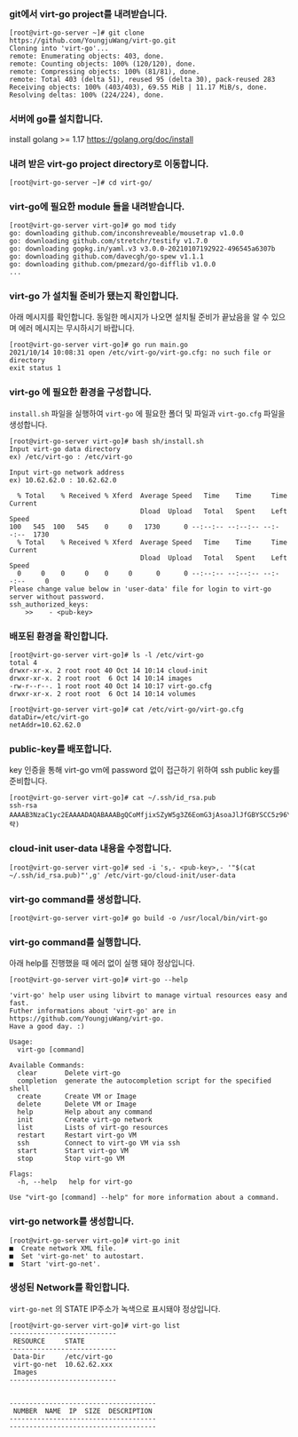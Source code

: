### git에서 virt-go project를 내려받습니다.

```
[root@virt-go-server ~]# git clone https://github.com/YoungjuWang/virt-go.git
Cloning into 'virt-go'...
remote: Enumerating objects: 403, done.
remote: Counting objects: 100% (120/120), done.
remote: Compressing objects: 100% (81/81), done.
remote: Total 403 (delta 51), reused 95 (delta 30), pack-reused 283
Receiving objects: 100% (403/403), 69.55 MiB | 11.17 MiB/s, done.
Resolving deltas: 100% (224/224), done.
```

### 서버에 go를 설치합니다.

install golang >= 1.17
https://golang.org/doc/install

### 내려 받은 virt-go project directory로 이동합니다.

```
[root@virt-go-server ~]# cd virt-go/
```

### virt-go에 필요한 module 들을 내려받습니다.

```
[root@virt-go-server virt-go]# go mod tidy
go: downloading github.com/inconshreveable/mousetrap v1.0.0
go: downloading github.com/stretchr/testify v1.7.0
go: downloading gopkg.in/yaml.v3 v3.0.0-20210107192922-496545a6307b
go: downloading github.com/davecgh/go-spew v1.1.1
go: downloading github.com/pmezard/go-difflib v1.0.0
...
```

### virt-go 가 설치될 준비가 됐는지 확인합니다.

아래 메시지를 확인합니다. 동일한 메시지가 나오면 설치될 준비가 끝났음을 알 수 있으며 에러 메시지는 무시하시기 바랍니다.

```
[root@virt-go-server virt-go]# go run main.go 
2021/10/14 10:08:31 open /etc/virt-go/virt-go.cfg: no such file or directory
exit status 1
```

### virt-go 에 필요한 환경을 구성합니다.

`install.sh` 파일을 실행하여 `virt-go` 에 필요한 폴더 및 파일과 `virt-go.cfg` 파일을 생성합니다.

```
[root@virt-go-server virt-go]# bash sh/install.sh 
Input virt-go data directory
ex) /etc/virt-go : /etc/virt-go

Input virt-go network address
ex) 10.62.62.0 : 10.62.62.0

  % Total    % Received % Xferd  Average Speed   Time    Time     Time  Current
                                 Dload  Upload   Total   Spent    Left  Speed
100   545  100   545    0     0   1730      0 --:--:-- --:--:-- --:--:--  1730
  % Total    % Received % Xferd  Average Speed   Time    Time     Time  Current
                                 Dload  Upload   Total   Spent    Left  Speed
  0     0    0     0    0     0      0      0 --:--:-- --:--:-- --:--:--     0
Please change value below in 'user-data' file for login to virt-go server without password.
ssh_authorized_keys:
	>>	  - <pub-key>
```

### 배포된 환경을 확인합니다.

```
[root@virt-go-server virt-go]# ls -l /etc/virt-go
total 4
drwxr-xr-x. 2 root root 40 Oct 14 10:14 cloud-init
drwxr-xr-x. 2 root root  6 Oct 14 10:14 images
-rw-r--r--. 1 root root 40 Oct 14 10:17 virt-go.cfg
drwxr-xr-x. 2 root root  6 Oct 14 10:14 volumes

[root@virt-go-server virt-go]# cat /etc/virt-go/virt-go.cfg 
dataDir=/etc/virt-go
netAddr=10.62.62.0
```

### public-key를 배포합니다.

key 인증을 통해 virt-go vm에 password 없이 접근하기 위하여 ssh public key를 준비합니다.

```
[root@virt-go-server virt-go]# cat ~/.ssh/id_rsa.pub 
ssh-rsa AAAAB3NzaC1yc2EAAAADAQABAAABgQCoMfjixSZyW5g3Z6EomG3jAsoaJlJfGBYSCC5z96YZZqVTcv2SggJnnLCSqVM00/jpLHs5cHbR74jkJaLDBT3TDKVN/ovqXk4V0eoewaDiQ0p1cmCLsmeVGt8lg2kR1PCjqMLtYFPjU9j+DfD1vIYxqzo1uQJIuOZ/1g2IdkRA63lDIZKhXr4Pr1oIhIgnvTM2Ep4imYCYKZ+kxpfF+inCoG8kjUGDg/+kUWEFXvgOF1/IAi/kvIMICLeM5wYnU68AjUi0SMgtaQN1tjIluo/S3/1OqTpWmY0jnVZ+shFTZIhgVmT9fHdJHnaCOAdTwl9SQrrALlYG8DoT+ZVVFIEeAUJH6(생략)
```

### cloud-init user-data 내용을 수정합니다. 

```
[root@virt-go-server virt-go]# sed -i 's,- <pub-key>,- '"$(cat ~/.ssh/id_rsa.pub)"',g' /etc/virt-go/cloud-init/user-data 
```


### virt-go command를 생성합니다.

```
[root@virt-go-server virt-go]# go build -o /usr/local/bin/virt-go
```

### virt-go command를 실행합니다.

아래 help를 진행했을 때 에러 없이 실행 돼야 정상입니다.

```
[root@virt-go-server virt-go]# virt-go --help

'virt-go' help user using libvirt to manage virtual resources easy and fast.
Futher informations about 'virt-go' are in https://github.com/YoungjuWang/virt-go.
Have a good day. :)

Usage:
  virt-go [command]

Available Commands:
  clear       Delete virt-go
  completion  generate the autocompletion script for the specified shell
  create      Create VM or Image
  delete      Delete VM or Image
  help        Help about any command
  init        Create virt-go network
  list        Lists of virt-go resources
  restart     Restart virt-go VM
  ssh         Connect to virt-go VM via ssh
  start       Start virt-go VM
  stop        Stop virt-go VM

Flags:
  -h, --help   help for virt-go

Use "virt-go [command] --help" for more information about a command.
```

### virt-go network를 생성합니다.

```
[root@virt-go-server virt-go]# virt-go init
■  Create network XML file.
■  Set 'virt-go-net' to autostart.
■  Start 'virt-go-net'.
```

### 생성된 Network를 확인합니다.

`virt-go-net` 의 STATE IP주소가 녹색으로 표시돼야 정상입니다.

```
[root@virt-go-server virt-go]# virt-go list
---------------------------
 RESOURCE     STATE        
---------------------------
 Data-Dir     /etc/virt-go 
 virt-go-net  10.62.62.xxx 
 Images                    
---------------------------


-------------------------------------
 NUMBER  NAME  IP  SIZE  DESCRIPTION 
-------------------------------------
-------------------------------------
```

